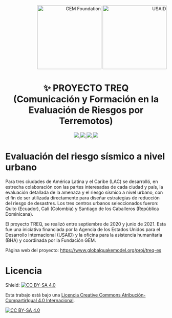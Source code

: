 <div align='right'>
  <img src="https://upload.wikimedia.org/wikipedia/commons/thumb/5/5b/Global_Earthquake_Model_Logo.png/440px-Global_Earthquake_Model_Logo.png" alt="GEM Foundation" width="200"/>
  <img src="https://upload.wikimedia.org/wikipedia/commons/1/17/USAID-Identity.svg" alt="USAID" width="200"/>
</div>

<div align='center'>

  # ✨ PROYECTO TREQ <br/> (Comunicación y Formación en la Evaluación de Riesgos por Terremotos)


<a href='Quito'>

<img src='https://img.shields.io/badge/QUITO-blue?style=for-the-badge'>

</a>

<a href='Cali'>

<img src='https://img.shields.io/badge/CALI-green?style=for-the-badge'>

</a>
</a>

<a href='Santiago'>

<img src='https://img.shields.io/badge/SANTIAGO_DLC-yellow?style=for-the-badge'>

</a>

<a href='https://github.com/gem/treq-riesgo-urbano#licencia'>

<img src='https://img.shields.io/badge/LICENCIA-orange?style=for-the-badge'>

</a>

</div>

# Evaluación del riesgo sísmico a nivel urbano

Para tres ciudades de América Latina y el Caribe (LAC) se desarrolló, en estrecha colaboración con las partes interesadas de cada ciudad y país, la evaluación detallada de la amenaza y el riesgo sísmico a nivel urbano, con el fin de ser utilizada directamente para diseñar estrategias de reducción del riesgo de desastres.
Los tres centros urbanos seleccionados fueron: Quito (Ecuador), Cali (Colombia) y Santiago de los Caballeros (República Dominicana).

El proyecto TREQ, se realizó entre septiembre de 2020 y junio de 2021. Esta fue una iniciativa financiada por la Agencia de los Estados Unidos para el Desarrollo Internacional (USAID) y la oficina para la asistencia humanitaria (BHA) y coordinada por la Fundación GEM.


Página web del proyecto: https://www.globalquakemodel.org/proj/treq-es


# Licencia
Shield: [![CC BY-SA 4.0][cc-by-sa-shield]][cc-by-sa]

Esta trabajo está bajo una
[Licencia Creative Commons Atribución-CompartirIgual 4.0 Internacional][cc-by-sa].

[![CC BY-SA 4.0][cc-by-sa-image]][cc-by-sa]

[cc-by-sa]: https://creativecommons.org/licenses/by-sa/4.0/deed.es
[cc-by-sa-image]: https://licensebuttons.net/l/by-sa/4.0/88x31.png
[cc-by-sa-shield]: https://img.shields.io/badge/License-CC%20BY--SA%204.0-lightgrey.svg